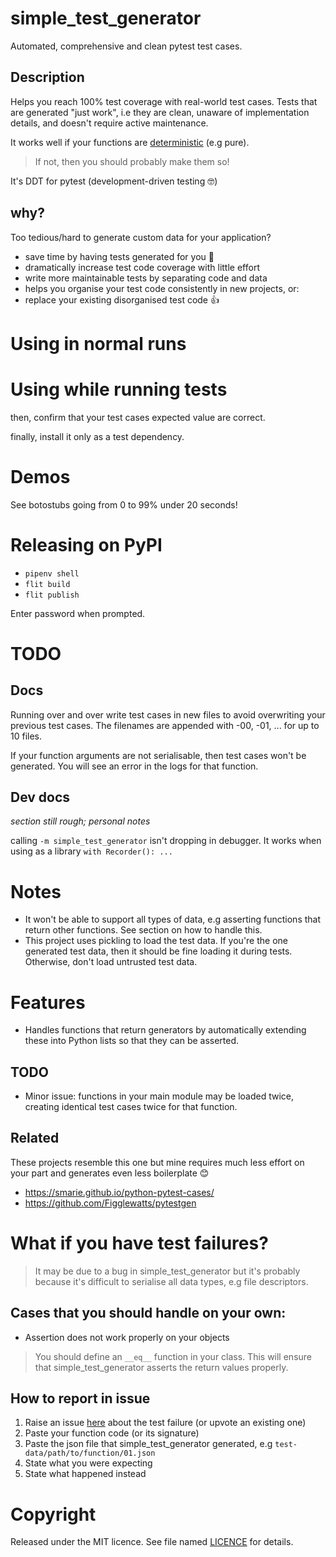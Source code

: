 # simple_test_generator
Automated, comprehensive and clean pytest test cases.


## Description
Helps you reach 100% test coverage with real-world test cases.
Tests that are generated "just work", i.e they are clean, unaware of implementation details, and doesn't require active maintenance.

It works well if your functions are [deterministic](https://en.wikipedia.org/wiki/Deterministic_algorithm) (e.g pure).
> If not, then you should probably make them so!

It's DDT for pytest (development-driven testing :nerd_face:)

## why?
Too tedious/hard to generate custom data for your application?

- save time by having tests generated for you :tada:
- dramatically increase test code coverage with little effort
- write more maintainable tests by separating code and data
- helps you organise your test code consistently in new projects, or:
- replace your existing disorganised test code :+1:

# Using in normal runs

# Using while running tests


then, confirm that your test cases expected value are correct.

finally, install it only as a test dependency.

# Demos
See botostubs going from 0 to 99% under 20 seconds!


# Releasing on PyPI
- `pipenv shell`
- `flit build`
- `flit publish`

Enter password when prompted.

# TODO
<!---
# TODO: in-built functions imported in a project module should be excluded but isn't.
# TODO: how to use this with tox projects? because tox writes files in temporary virtual envs
# TODO: can we support object's methods as well?
# TODO: test with kwargs and optional parameters
# TODO: save this in test_simple_test_generator_test_cases.py
# TODO: add real-world examples of running real projects with it (like pytest itself!)
# TODO: tests may be deserialising list but asserting it against a generator
E         - <generator object iter_matching_entrypoints at 0x7ffb22bd3890>
E         + <list_iterator object at 0x7ffb23dfc700>

-->

## Docs
Running over and over write test cases in new files to avoid overwriting your previous test cases. The filenames are appended with -00, -01, ... for up to 10 files.

If your function arguments are not serialisable, then test cases won't be generated. You will see an error in the logs for that function.

## Dev docs
_section still rough; personal notes_

calling `-m simple_test_generator` isn't dropping in debugger. It works when using as a library `with Recorder(): ...` 

# Notes
- It won't be able to support all types of data, e.g asserting functions that return other functions. See section on how to handle this.
- This project uses pickling to load the test data. If you're the one generated test data, then it should be fine loading it during tests. Otherwise, don't load untrusted test data. 

# Features
- Handles functions that return generators by automatically extending these into Python lists so that they can be asserted.

## TODO
- Minor issue: functions in your main module may be loaded twice, creating identical test cases twice for that function.

## Related
These projects resemble this one but mine requires much less effort on your part and generates even less boilerplate :blush:
- https://smarie.github.io/python-pytest-cases/
- https://github.com/Figglewatts/pytestgen

# What if you have test failures?
> It may be due to a bug in simple_test_generator but it's probably because it's difficult to serialise all data types, e.g file descriptors.

## Cases that you should handle on your own:
- Assertion does not work properly on your objects
> You should define an `__eq__` function in your class. This will ensure that simple_test_generator asserts the return values properly.

## How to report in issue
1. Raise an issue [here](https://github.com/jeshan/simple_test_generator/issues/new) about the test failure (or upvote an existing one)
2. Paste your function code (or its signature)
3. Paste the json file that simple_test_generator generated, e.g `test-data/path/to/function/01.json`
4. State what you were expecting
5. State what happened instead


# Copyright
Released under the MIT licence. See file named [LICENCE](LICENCE) for details.

